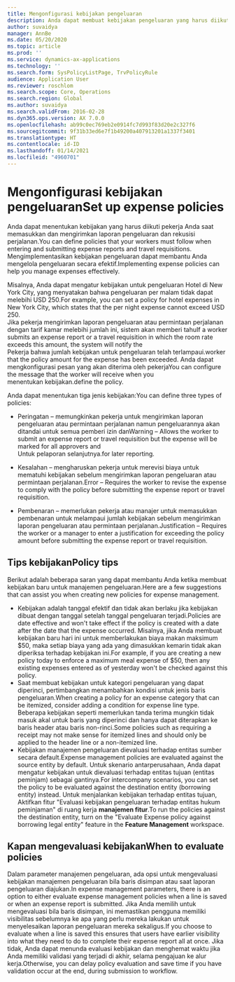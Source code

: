 ```yaml
---
title: Mengonfigurasi kebijakan pengeluaran
description: Anda dapat membuat kebijakan pengeluaran yang harus diikuti pekerja Anda saat memasukkan dan mengirimkan laporan pengeluaran dan rekusisi perjalanan di Microsoft Dynamics 365 Finance.
author: suvaidya
manager: AnnBe
ms.date: 05/20/2020
ms.topic: article
ms.prod: ''
ms.service: dynamics-ax-applications
ms.technology: ''
ms.search.form: SysPolicyListPage, TrvPolicyRule
audience: Application User
ms.reviewer: roschlom
ms.search.scope: Core, Operations
ms.search.region: Global
ms.author: suvaidya
ms.search.validFrom: 2016-02-28
ms.dyn365.ops.version: AX 7.0.0
ms.openlocfilehash: ab99c0ec769eb2e0914fc7d993f83d20e2c327f6
ms.sourcegitcommit: 9f31b33ed6e7f1b49200a407913201a1337f3401
ms.translationtype: HT
ms.contentlocale: id-ID
ms.lasthandoff: 01/14/2021
ms.locfileid: "4960701"
---
```

# <a name="set-up-expense-policies"></a><span data-ttu-id="5c80c-103">Mengonfigurasi kebijakan pengeluaran</span><span class="sxs-lookup"><span data-stu-id="5c80c-103">Set up expense policies</span></span>

<span data-ttu-id="5c80c-104">Anda dapat menentukan kebijakan yang harus diikuti pekerja Anda saat memasukkan dan mengirimkan laporan pengeluaran dan rekusisi perjalanan.</span><span class="sxs-lookup"><span data-stu-id="5c80c-104">You can define policies that your workers must follow when entering and submitting expense reports and travel requisitions.</span></span>         
<span data-ttu-id="5c80c-105">Mengimplementasikan kebijakan pengeluaran dapat membantu Anda mengelola pengeluaran secara efektif.</span><span class="sxs-lookup"><span data-stu-id="5c80c-105">Implementing expense policies can help you manage expenses effectively.</span></span>         

<span data-ttu-id="5c80c-106">Misalnya, Anda dapat mengatur kebijakan untuk pengeluaran Hotel di New York City, yang menyatakan bahwa pengeluaran per malam tidak dapat melebihi USD 250.</span><span class="sxs-lookup"><span data-stu-id="5c80c-106">For example, you can set a policy for hotel expenses in New York City, which states that the per night expense cannot exceed USD 250.</span></span>       
<span data-ttu-id="5c80c-107">Jika pekerja mengirimkan laporan pengeluaran atau permintaan perjalanan dengan tarif kamar melebihi jumlah ini, sistem akan memberi tahu</span><span class="sxs-lookup"><span data-stu-id="5c80c-107">If a worker submits an expense report or a travel requisition in which the room rate exceeds this amount, the system will notify the</span></span>        
<span data-ttu-id="5c80c-108">Pekerja bahwa jumlah kebijakan untuk pengeluaran telah terlampaui.</span><span class="sxs-lookup"><span data-stu-id="5c80c-108">worker that the policy amount for the expense has been exceeded.</span></span> <span data-ttu-id="5c80c-109">Anda dapat mengkonfigurasi pesan yang akan diterima oleh pekerja</span><span class="sxs-lookup"><span data-stu-id="5c80c-109">You can configure the message that the worker will receive when you</span></span>        
<span data-ttu-id="5c80c-110">menentukan kebijakan.</span><span class="sxs-lookup"><span data-stu-id="5c80c-110">define the policy.</span></span>      
        
<span data-ttu-id="5c80c-111">Anda dapat menentukan tiga jenis kebijakan:</span><span class="sxs-lookup"><span data-stu-id="5c80c-111">You can define three types of policies:</span></span>         
        
- <span data-ttu-id="5c80c-112">Peringatan – memungkinkan pekerja untuk mengirimkan laporan pengeluaran atau permintaan perjalanan namun pengeluarannya akan ditandai untuk semua pemberi izin dan</span><span class="sxs-lookup"><span data-stu-id="5c80c-112">Warning – Allows the worker to submit an expense report or travel requisition but the expense will be marked for all approvers and</span></span>        
  <span data-ttu-id="5c80c-113">Untuk pelaporan selanjutnya.</span><span class="sxs-lookup"><span data-stu-id="5c80c-113">for later reporting.</span></span>        

- <span data-ttu-id="5c80c-114">Kesalahan – mengharuskan pekerja untuk merevisi biaya untuk mematuhi kebijakan sebelum mengirimkan laporan pengeluaran atau permintaan perjalanan.</span><span class="sxs-lookup"><span data-stu-id="5c80c-114">Error – Requires the worker to revise the expense to comply with the policy before submitting the expense report or travel requisition.</span></span>       
 
 - <span data-ttu-id="5c80c-115">Pembenaran – memerlukan pekerja atau manajer untuk memasukkan pembenaran untuk melampaui jumlah kebijakan sebelum mengirimkan laporan pengeluaran atau permintaan perjalanan.</span><span class="sxs-lookup"><span data-stu-id="5c80c-115">Justification – Requires the worker or a manager to enter a justification for exceeding the policy amount before submitting the expense report or travel requisition.</span></span>        

## <a name="policy-tips"></a><span data-ttu-id="5c80c-116">Tips kebijakan</span><span class="sxs-lookup"><span data-stu-id="5c80c-116">Policy tips</span></span>
<span data-ttu-id="5c80c-117">Berikut adalah beberapa saran yang dapat membantu Anda ketika membuat kebijakan baru untuk manajemen pengeluaran.</span><span class="sxs-lookup"><span data-stu-id="5c80c-117">Here are a few suggestions that can assist you when creating new policies for expense management.</span></span> 
* <span data-ttu-id="5c80c-118">Kebijakan adalah tanggal efektif dan tidak akan berlaku jika kebijakan dibuat dengan tanggal setelah tanggal pengeluaran terjadi.</span><span class="sxs-lookup"><span data-stu-id="5c80c-118">Policies are date effective and won't take effect if the policy is created with a date after the date that the expense occurred.</span></span> <span data-ttu-id="5c80c-119">Misalnya, jika Anda membuat kebijakan baru hari ini untuk memberlakukan biaya makan maksimum $50, maka setiap biaya yang ada yang dimasukkan kemarin tidak akan diperiksa terhadap kebijakan ini.</span><span class="sxs-lookup"><span data-stu-id="5c80c-119">For example, if you are creating a new policy today to enforce a maximum meal expense of $50, then any existing expenses entered as of yesterday won't be checked against this policy.</span></span>
* <span data-ttu-id="5c80c-120">Saat membuat kebijakan untuk kategori pengeluaran yang dapat diperinci, pertimbangkan menambahkan kondisi untuk jenis baris pengeluaran.</span><span class="sxs-lookup"><span data-stu-id="5c80c-120">When creating a policy for an expense category that can be itemized, consider adding a condition for expense line type.</span></span> <span data-ttu-id="5c80c-121">Beberapa kebijakan seperti memerlukan tanda terima mungkin tidak masuk akal untuk baris yang diperinci dan hanya dapat diterapkan ke baris header atau baris non-rinci.</span><span class="sxs-lookup"><span data-stu-id="5c80c-121">Some policies such as requiring a receipt may not make sense for itemized lines and should only be applied to the header line or a non-itemized line.</span></span> 
* <span data-ttu-id="5c80c-122">Kebijakan manajemen pengeluaran dievaluasi terhadap entitas sumber secara default.</span><span class="sxs-lookup"><span data-stu-id="5c80c-122">Expense management policies are evaluated against the source entity by default.</span></span> <span data-ttu-id="5c80c-123">Untuk skenario antarperusahaan, Anda dapat mengatur kebijakan untuk dievaluasi terhadap entitas tujuan (entitas peminjam) sebagai gantinya.</span><span class="sxs-lookup"><span data-stu-id="5c80c-123">For intercompany scenarios, you can set the policy to be evaluated against the destination entity (borrowing entity) instead.</span></span> <span data-ttu-id="5c80c-124">Untuk menjalankan kebijakan terhadap entitas tujuan, Aktifkan fitur "Evaluasi kebijakan pengeluaran terhadap entitas hukum peminjaman" di ruang kerja **manajemen fitur**.</span><span class="sxs-lookup"><span data-stu-id="5c80c-124">To run the policies against the destination entity, turn on the "Evaluate Expense policy against borrowing legal entity" feature in the **Feature Management** workspace.</span></span>

## <a name="when-to-evaluate-policies"></a><span data-ttu-id="5c80c-125">Kapan mengevaluasi kebijakan</span><span class="sxs-lookup"><span data-stu-id="5c80c-125">When to evaluate policies</span></span>

<span data-ttu-id="5c80c-126">Dalam parameter manajemen pengeluaran, ada opsi untuk mengevaluasi kebijakan manajemen pengeluaran bila baris disimpan atau saat laporan pengeluaran diajukan.</span><span class="sxs-lookup"><span data-stu-id="5c80c-126">In expense management parameters, there is an option to either evaluate expense management policies when a line is saved or when an expense report is submitted.</span></span> <span data-ttu-id="5c80c-127">Jika Anda memilih untuk mengevaluasi bila baris disimpan, ini memastikan pengguna memiliki visibilitas sebelumnya ke apa yang perlu mereka lakukan untuk menyelesaikan laporan pengeluaran mereka sekaligus.</span><span class="sxs-lookup"><span data-stu-id="5c80c-127">If you choose to evaluate when a line is saved this ensures that users have earlier visibility into what they need to do to complete their expense report all at once.</span></span> <span data-ttu-id="5c80c-128">Jika tidak, Anda dapat menunda evaluasi kebijakan dan menghemat waktu jika Anda memiliki validasi yang terjadi di akhir, selama pengajuan ke alur kerja.</span><span class="sxs-lookup"><span data-stu-id="5c80c-128">Otherwise, you can delay policy evaluation and save time if you have validation occur at the end, during submission to workflow.</span></span>
